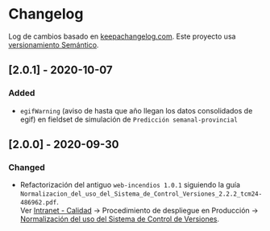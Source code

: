 # Changelog

Log de cambios basado en [keepachangelog.com](https://keepachangelog.com/es-ES).
Este proyecto usa [versionamiento Semántico](https://semver.org/spec/v2.0.0.html).

## [2.0.1] - 2020-10-07

### Added

- `egifWarning` (aviso de hasta que año llegan los datos consolidados de egif)
en fieldset de simulación de `Predicción semanal-provincial`

## [2.0.0] - 2020-09-30

### Changed

- Refactorización del antiguo `web-incendios 1.0.1` siguiendo la guía `Normalizacion_del_uso_del_Sistema_de_Control_Versiones_2.2.2_tcm24-486962.pdf`.  
Ver [Intranet - Calidad](https://intranet.mapama.es/documentacion-y-formularios/calidad/) ->  Procedimiento de despliegue en Producción -> [Normalización del uso del Sistema de Control de Versiones](https://intranet.mapama.es/images/Normalizacion_del_uso_del_Sistema_de_Control_Versiones_2.2.2_tcm24-486962.pdf).

